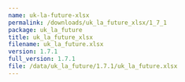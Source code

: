 ```yaml
---
name: uk-la-future-xlsx
permalink: /downloads/uk_la_future_xlsx/1_7_1
package: uk_la_future
title: uk_la_future_xlsx
filename: uk_la_future.xlsx
version: 1.7.1
full_version: 1.7.1
file: /data/uk_la_future/1.7.1/uk_la_future.xlsx
---
```

